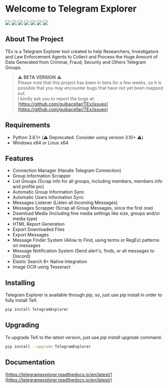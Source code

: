 # Welcome to Telegram Explorer

[![](https://img.shields.io/github/last-commit/guibacellar/TEx)](https://github.com/guibacellar/TEx/tree/main)
[![](https://img.shields.io/github/languages/code-size/guibacellar/TEx)](https://github.com/guibacellar/TEx/tree/main)
[![](https://img.shields.io/badge/Python-3.8+-green.svg)](https://www.python.org/downloads/) 
[![](https://github.com/guibacellar/TEx/actions/workflows/cy.yml/badge.svg?branch=main)](https://github.com/guibacellar/TEx/actions/workflows/cy.yml)
[![](https://telegramexplorer.readthedocs.io/en/latest/?badge=latest)](https://telegramexplorer.readthedocs.io/en/latest/)
[![](https://img.shields.io/badge/maintainer-Th3%200bservator-blue)](https://theobservator.net/)
![](https://img.shields.io/github/v/release/guibacellar/TeX)

<!-- ABOUT THE PROJECT -->
## About The Project

TEx is a Telegram Explorer tool created to help Researchers, Investigators and Law Enforcement Agents to Collect and Process the Huge Amount of Data Generated from Criminal, Fraud, Security and Others Telegram Groups.

> ⚠️ **BETA VERSION** ⚠️
> <br/> Please note that this project has been in beta for a few weeks, so it is possible that you may encounter bugs that have not yet been mapped out.
> <br/> I kindly ask you to report the bugs at: [https://github.com/guibacellar/TEx/issues](https://github.com/guibacellar/TEx/issues)

<!-- REQUIREMENTS -->
## Requirements
- Python 3.8.1+ (⚠️ Deprecated. Consider using version 3.10+ ⚠️)
- Windows x64 or Linux x64

<!-- FEATURES -->
## Features
- Connection Manager (Handle Telegram Connection)
- Group Information Scrapper
- List Groups (Scrap info for all groups, including members, members info and profile pic)
- Automatic Group Information Sync
- Automatic Users Information Sync
- Messages Listener (Listen all Incoming Messages)
- Messages Scrapper (Scrap all Group Messages, since the first one)
- Download Media (Including fine media settings like size, groups and/or media type)
- HTML Report Generation
- Export Downloaded Files
- Export Messages
- Message Finder System (Allow to Find, using terms or RegEx) patterns on messages
- Message Notification System (Send alert's, finds, or all messages to Discord)
- Elastic Search 8+ Native Integration
- Image OCR using Tesseract


<!-- INSTALLING -->
## Installing
Telegram Explorer is available through *pip*, so, just use pip install in order to fully install TeX.

```bash
pip install TelegramExplorer
```

<!-- Upgrading -->
## Upgrading
To upgrade TeX to the latest version, just use *pip install upgrade* command.

```bash
pip install --upgrade TelegramExplorer
```

## Documentation
[https://telegramexplorer.readthedocs.io/en/latest/](https://telegramexplorer.readthedocs.io/en/latest/)
